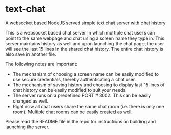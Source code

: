 # text-chat
A websocket based NodeJS served simple text chat server with chat history

This is a websocket based chat server in which multiple chat users can point to the same webpage and chat using a screen name they type in.   This server maintains history as well and upon launching the chat page, the user will see the last 15 lines in the shared chat history.  The entire chat history is also save in another file.

The following notes are important:
- The mechanism of choosing a screen name can be easily modified to use secure credentials, thereby authenticating a chat user.
- The mechanism of saving history and choosing to display last 15 lines of chat history can be easily modified to suit your needs.
- The server runs on a predefined PORT # 3002.  This can be easily changed as well.
- Right now all chat users share the same chat room (i.e. there is only one room).  Multiple chat rooms can be easily created as well.


Please read the README file in the repo for instructions on building and launching the server.
